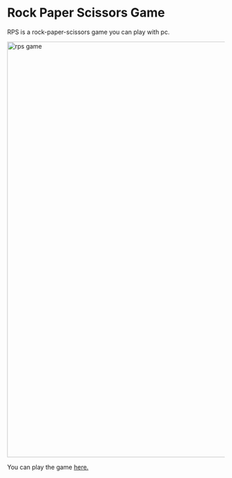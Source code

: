 <h1>Rock Paper Scissors Game</h1>

RPS is a rock-paper-scissors game you can play with pc.

<img width="960" alt="rps game" src="https://github.com/yukselsule/RPS-Game/assets/156197141/09c55c36-5465-4174-ad3a-00d62b920408">

You can play the game <a href="https://play-rockpaperscissors-game.netlify.app/">here.</a>
